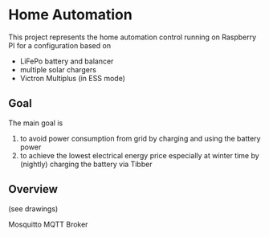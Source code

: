# Home Automation
This project represents the home automation control running on Raspberry PI for a configuration based on 
- LiFePo battery and balancer
- multiple solar chargers
- Victron Multiplus (in ESS mode)


## Goal
The main goal is 
1. to avoid power consumption from grid by charging and using the battery power
2. to achieve the lowest electrical energy price especially at winter time by (nightly) charging the battery via Tibber

## Overview
(see drawings)

Mosquitto MQTT Broker

